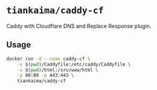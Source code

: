 # `tiankaima/caddy-cf`

Caddy with Cloudflare DNS and Replace Response plugin.

## Usage

```bash
docker run -d --name caddy-cf \
    -v $(pwd)/Caddyfile:/etc/caddy/Caddyfile \
    -v $(pwd)/html:/srv/www/html \
    -p 80:80 -p 443:443 \
    tiankaima/caddy-cf
```